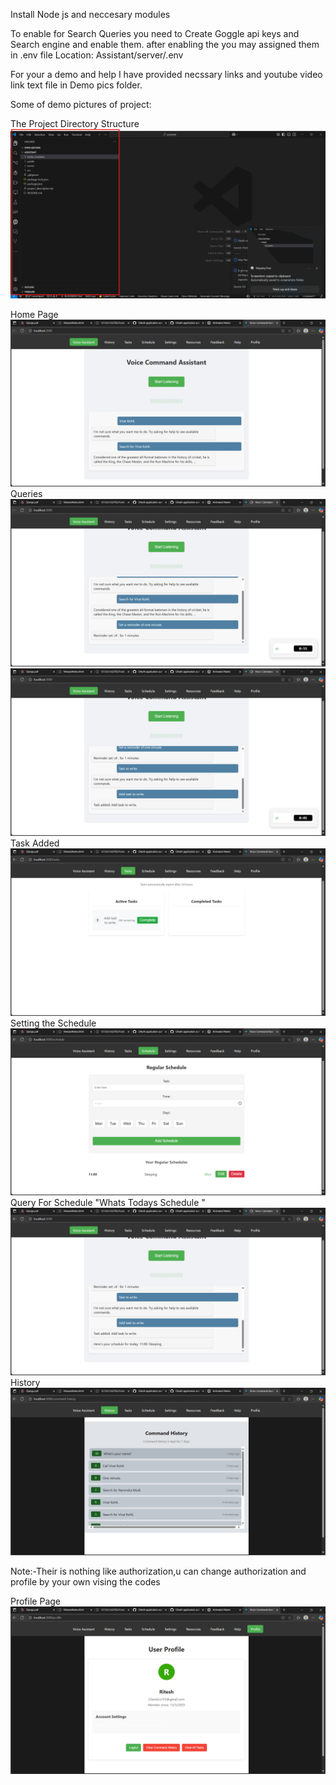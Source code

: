 Install Node js and neccesary modules

To enable for Search Queries you need to Create Goggle api keys and Search engine and enable them.
after enabling the you may assigned them in .env file 
Location: Assistant/server/.env

For your a demo and help I have provided necssary links and youtube video link text file in Demo pics folder.

Some of demo pictures of project:


The Project Directory Structure
![image alt](https://github.com/RJan1405/Voice-Command-Assistant/blob/d65741efd4ee447c244ce889ef60fbc6d2dadbf8/Demo%20pics/V10%20files%20directories.png)

Home Page
![image_alt](https://github.com/RJan1405/Voice-Command-Assistant/blob/5a8b1711a47be8979e1d7fd74c4616c7e43c830c/Demo%20pics/Voice%20cmd%201.png)
Queries
![image alt](https://github.com/RJan1405/Voice-Command-Assistant/blob/d65741efd4ee447c244ce889ef60fbc6d2dadbf8/Demo%20pics/v2.png)
![image alt](https://github.com/RJan1405/Voice-Command-Assistant/blob/d65741efd4ee447c244ce889ef60fbc6d2dadbf8/Demo%20pics/v3.png)
Task Added
![image alt](https://github.com/RJan1405/Voice-Command-Assistant/blob/d65741efd4ee447c244ce889ef60fbc6d2dadbf8/Demo%20pics/v4.png)
Setting the Schedule
![image alt](https://github.com/RJan1405/Voice-Command-Assistant/blob/d65741efd4ee447c244ce889ef60fbc6d2dadbf8/Demo%20pics/v5.png)
Query For Schedule "Whats Todays Schedule "
![image alt](https://github.com/RJan1405/Voice-Command-Assistant/blob/d65741efd4ee447c244ce889ef60fbc6d2dadbf8/Demo%20pics/v6.png)
History
![image alt](https://github.com/RJan1405/Voice-Command-Assistant/blob/d65741efd4ee447c244ce889ef60fbc6d2dadbf8/Demo%20pics/v7.png)

Note:-Their is nothing like authorization,u can change authorization and profile by your own vising the codes

Profile Page
![image alt](https://github.com/RJan1405/Voice-Command-Assistant/blob/d65741efd4ee447c244ce889ef60fbc6d2dadbf8/Demo%20pics/v8.png)

